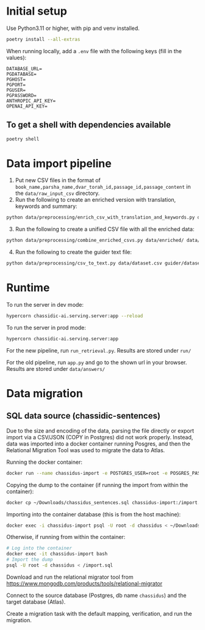 # Initial setup

Use Python3.11 or higher, with pip and venv installed.

```bash
poetry install --all-extras
```

When running locally, add a `.env` file with the following keys (fill in the values):
```
DATABASE_URL=
PGDATABASE=
PGHOST=
PGPORT=
PGUSER=
PGPASSWORD=
ANTHROPIC_API_KEY=
OPENAI_API_KEY=
```

## To get a shell with dependencies available

```bash
poetry shell
```

# Data import pipeline

1. Put new CSV files in the format of `book_name,parsha_name,dvar_torah_id,passage_id,passage_content` in the `data/raw_input_csv` directory.
2. Run the following to create an enriched version with translation, keywords and summary:
```bash
python data/preprocessing/enrich_csv_with_translation_and_keywords.py data/raw_input_csv/{yourfile} data/enriched/{yourfile} 10
```
3. Run the following to create a unified CSV file with all the enriched data:
```bash
python data/preprocessing/combine_enriched_csvs.py data/enriched/ data/dataset.csv
```

4. Run the following to create the guider text file:
```bash
python data/preprocessing/csv_to_text.py data/dataset.csv guider/dataset.txt
```


# Runtime

To run the server in dev mode:
```bash
hypercorn chassidic-ai.serving.server:app --reload
```

To run the server in prod mode:
```bash
hypercorn chassidic-ai.serving.server:app
```


For the new pipeline, run `run_retrieval.py`.
Results are stored under `run/`

For the old pipeline, run `app.py` and go to the shown url in your browser.
Results are stored under `data/answers/`
 
 # Data migration

 ## SQL data source (chassidic-sentences)

 Due to the size and encoding of the data, parsing the file directly or export import via a CSV/JSON (COPY in Postgres) did not work properly. Instead, data was imported into a docker container running Posgres, and then the Relational Migration Tool was used to migrate the data to Atlas. 

 Running the docker container:
 ```bash
 docker run --name chassidus-import -e POSTGRES_USER=root -e POSGRES_PASSWORD=rpwd -e POSTGRES_DB=db -p 5432:5432 -d postgres
 ```

 Copying the dump to the container (if running the import from within the container):
 ```bash
 docker cp ~/Downloads/chassidus_sentences.sql chassidus-import:/import.sql
 ```

 Importing into the container database (this is from the host machine):
```bash
docker exec -i chassidus-import psql -U root -d chassidus < ~/Downloads/chassidus_sentences.sql
```
Otherwise, if running from within the container:
```bash
# Log into the container
docker exec -it chassidus-import bash
# Import the dump
psql -U root -d chassidus < /import.sql
```

Download and run the relational migrator tool from https://www.mongodb.com/products/tools/relational-migrator

Connect to the source database (Postgres, db name `chassidus`) and the target database (Atlas).

Create a migration task with the default mapping, verification, and run the migration.

